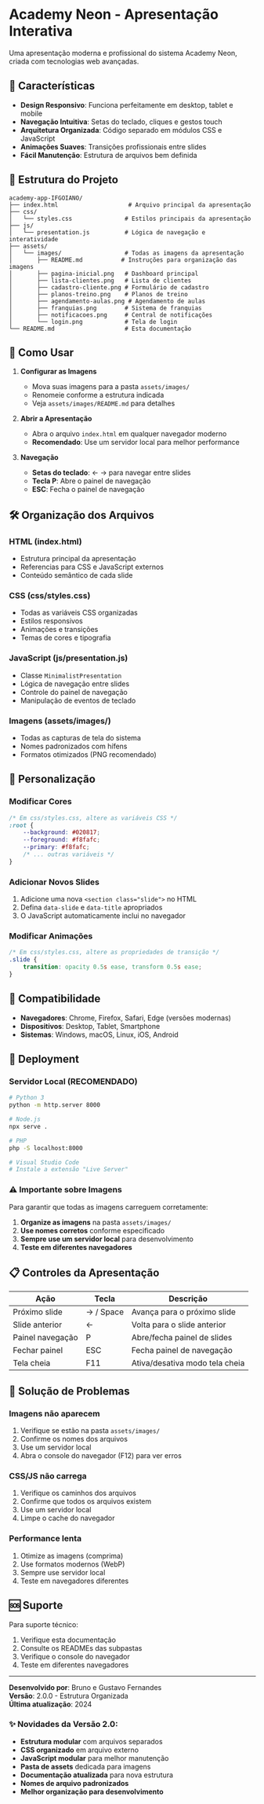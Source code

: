 # Academy Neon - Apresentação Interativa

Uma apresentação moderna e profissional do sistema Academy Neon, criada com tecnologias web avançadas.

## 🚀 Características

- **Design Responsivo**: Funciona perfeitamente em desktop, tablet e mobile
- **Navegação Intuitiva**: Setas do teclado, cliques e gestos touch
- **Arquitetura Organizada**: Código separado em módulos CSS e JavaScript
- **Animações Suaves**: Transições profissionais entre slides
- **Fácil Manutenção**: Estrutura de arquivos bem definida

## 📁 Estrutura do Projeto

```
academy-app-IFGOIANO/
├── index.html                    # Arquivo principal da apresentação
├── css/
│   └── styles.css               # Estilos principais da apresentação
├── js/
│   └── presentation.js          # Lógica de navegação e interatividade
├── assets/
│   └── images/                  # Todas as imagens da apresentação
│       ├── README.md           # Instruções para organização das imagens
│       ├── pagina-inicial.png   # Dashboard principal
│       ├── lista-clientes.png   # Lista de clientes
│       ├── cadastro-cliente.png # Formulário de cadastro
│       ├── planos-treino.png    # Planos de treino
│       ├── agendamento-aulas.png # Agendamento de aulas
│       ├── franquias.png        # Sistema de franquias
│       ├── notificacoes.png     # Central de notificações
│       └── login.png            # Tela de login
└── README.md                    # Esta documentação
```

## 🎯 Como Usar

1. **Configurar as Imagens**
   - Mova suas imagens para a pasta `assets/images/`
   - Renomeie conforme a estrutura indicada
   - Veja `assets/images/README.md` para detalhes

2. **Abrir a Apresentação**
   - Abra o arquivo `index.html` em qualquer navegador moderno
   - **Recomendado**: Use um servidor local para melhor performance

3. **Navegação**
   - **Setas do teclado**: ← → para navegar entre slides
   - **Tecla P**: Abre o painel de navegação
   - **ESC**: Fecha o painel de navegação

## 🛠️ Organização dos Arquivos

### HTML (index.html)
- Estrutura principal da apresentação
- Referencias para CSS e JavaScript externos
- Conteúdo semântico de cada slide

### CSS (css/styles.css)
- Todas as variáveis CSS organizadas
- Estilos responsivos
- Animações e transições
- Temas de cores e tipografia

### JavaScript (js/presentation.js)
- Classe `MinimalistPresentation` 
- Lógica de navegação entre slides
- Controle do painel de navegação
- Manipulação de eventos de teclado

### Imagens (assets/images/)
- Todas as capturas de tela do sistema
- Nomes padronizados com hífens
- Formatos otimizados (PNG recomendado)

## 🎨 Personalização

### Modificar Cores
```css
/* Em css/styles.css, altere as variáveis CSS */
:root {
    --background: #020817;
    --foreground: #f8fafc;
    --primary: #f8fafc;
    /* ... outras variáveis */
}
```

### Adicionar Novos Slides
1. Adicione uma nova `<section class="slide">` no HTML
2. Defina `data-slide` e `data-title` apropriados
3. O JavaScript automaticamente inclui no navegador

### Modificar Animações
```css
/* Em css/styles.css, altere as propriedades de transição */
.slide {
    transition: opacity 0.5s ease, transform 0.5s ease;
}
```

## 📱 Compatibilidade

- **Navegadores**: Chrome, Firefox, Safari, Edge (versões modernas)
- **Dispositivos**: Desktop, Tablet, Smartphone
- **Sistemas**: Windows, macOS, Linux, iOS, Android

## 🚀 Deployment

### Servidor Local (RECOMENDADO)
```bash
# Python 3
python -m http.server 8000

# Node.js
npx serve .

# PHP
php -S localhost:8000

# Visual Studio Code
# Instale a extensão "Live Server"
```

### ⚠️ Importante sobre Imagens
Para garantir que todas as imagens carreguem corretamente:

1. **Organize as imagens** na pasta `assets/images/`
2. **Use nomes corretos** conforme especificado
3. **Sempre use um servidor local** para desenvolvimento
4. **Teste em diferentes navegadores**

## 📋 Controles da Apresentação

| Ação | Tecla | Descrição |
|------|-------|-----------|
| Próximo slide | → / Space | Avança para o próximo slide |
| Slide anterior | ← | Volta para o slide anterior |
| Painel navegação | P | Abre/fecha painel de slides |
| Fechar painel | ESC | Fecha painel de navegação |
| Tela cheia | F11 | Ativa/desativa modo tela cheia |

## 🔧 Solução de Problemas

### Imagens não aparecem
1. Verifique se estão na pasta `assets/images/`
2. Confirme os nomes dos arquivos
3. Use um servidor local
4. Abra o console do navegador (F12) para ver erros

### CSS/JS não carrega
1. Verifique os caminhos dos arquivos
2. Confirme que todos os arquivos existem
3. Use um servidor local
4. Limpe o cache do navegador

### Performance lenta
1. Otimize as imagens (comprima)
2. Use formatos modernos (WebP)
3. Sempre use servidor local
4. Teste em navegadores diferentes

## 🆘 Suporte

Para suporte técnico:
1. Verifique esta documentação
2. Consulte os READMEs das subpastas
3. Verifique o console do navegador
4. Teste em diferentes navegadores

---

**Desenvolvido por**: Bruno e Gustavo Fernandes  
**Versão**: 2.0.0 - Estrutura Organizada  
**Última atualização**: 2024

### ✨ Novidades da Versão 2.0:
- **Estrutura modular** com arquivos separados
- **CSS organizado** em arquivo externo
- **JavaScript modular** para melhor manutenção
- **Pasta de assets** dedicada para imagens
- **Documentação atualizada** para nova estrutura
- **Nomes de arquivo padronizados**
- **Melhor organização para desenvolvimento**
